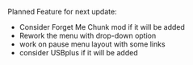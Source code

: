 Planned Feature for next update:

- Consider Forget Me Chunk mod if it will be added
- Rework the menu with drop-down option
- work on pause menu layout with some links
- consider USBplus if it will be added
